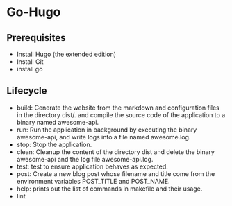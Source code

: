 # Go-Hugo
## Prerequisites

- Install Hugo (the extended edition)
- Install Git
- install go

## Lifecycle
- build: Generate the website from the markdown and configuration files in the directory dist/. and compile the source code of the application to a binary named awesome-api.
- run: Run the application in background by executing the binary awesome-api, and write logs into a file named awesome.log.
- stop: Stop the application.
- clean: Cleanup the content of the directory dist and delete the binary awesome-api and the log file awesome-api.log.
- test: test to ensure application behaves as expected.
- post: Create a new blog post whose filename and title come from the environment variables POST_TITLE and POST_NAME.
- help: prints out the list of commands in makefile and their usage.
- lint

